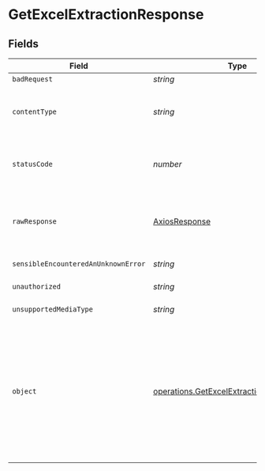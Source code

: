 # GetExcelExtractionResponse


## Fields

| Field                                                                                                                                                             | Type                                                                                                                                                              | Required                                                                                                                                                          | Description                                                                                                                                                       |
| ----------------------------------------------------------------------------------------------------------------------------------------------------------------- | ----------------------------------------------------------------------------------------------------------------------------------------------------------------- | ----------------------------------------------------------------------------------------------------------------------------------------------------------------- | ----------------------------------------------------------------------------------------------------------------------------------------------------------------- |
| `badRequest`                                                                                                                                                      | *string*                                                                                                                                                          | :heavy_minus_sign:                                                                                                                                                | Bad Request                                                                                                                                                       |
| `contentType`                                                                                                                                                     | *string*                                                                                                                                                          | :heavy_check_mark:                                                                                                                                                | HTTP response content type for this operation                                                                                                                     |
| `statusCode`                                                                                                                                                      | *number*                                                                                                                                                          | :heavy_check_mark:                                                                                                                                                | HTTP response status code for this operation                                                                                                                      |
| `rawResponse`                                                                                                                                                     | [AxiosResponse](https://axios-http.com/docs/res_schema)                                                                                                           | :heavy_minus_sign:                                                                                                                                                | Raw HTTP response; suitable for custom response parsing                                                                                                           |
| `sensibleEncounteredAnUnknownError`                                                                                                                               | *string*                                                                                                                                                          | :heavy_minus_sign:                                                                                                                                                | Internal Server Error                                                                                                                                             |
| `unauthorized`                                                                                                                                                    | *string*                                                                                                                                                          | :heavy_minus_sign:                                                                                                                                                | Not authorized                                                                                                                                                    |
| `unsupportedMediaType`                                                                                                                                            | *string*                                                                                                                                                          | :heavy_minus_sign:                                                                                                                                                | Unsupported Media Type                                                                                                                                            |
| `object`                                                                                                                                                          | [operations.GetExcelExtractionResponseBody](../../models/operations/getexcelextractionresponsebody.md)                                                            | :heavy_minus_sign:                                                                                                                                                | Indicates the extraction successfully converted to an Excel file. This response contains the download URL for the Excel file. The link<br/>expires after 15 minutes.<br/> |
